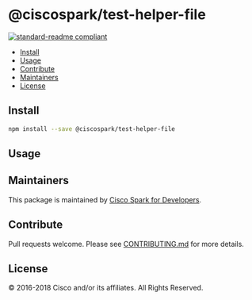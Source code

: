 # @ciscospark/test-helper-file

[![standard-readme compliant](https://img.shields.io/badge/readme%20style-standard-brightgreen.svg?style=flat-square)](https://github.com/RichardLitt/standard-readme)

>

- [Install](#install)
- [Usage](#usage)
- [Contribute](#contribute)
- [Maintainers](#maintainers)
- [License](#license)

## Install

```bash
npm install --save @ciscospark/test-helper-file
```

## Usage

## Maintainers

This package is maintained by [Cisco Spark for Developers](https://developer.webex.com/).

## Contribute

Pull requests welcome. Please see [CONTRIBUTING.md](../../CONTRIBUTING.md) for more details.

## License

© 2016-2018 Cisco and/or its affiliates. All Rights Reserved.
